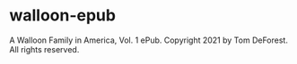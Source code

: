 # walloon-epub
A Walloon Family in America, Vol. 1 ePub. Copyright 2021 by Tom DeForest. All rights reserved.
